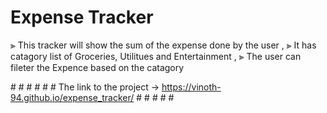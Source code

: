 ﻿# Expense Tracker 

⫸ This tracker will show the sum of the expense done by the user ,
⫸ It has catagory  list  of Groceries, Utilitues and Entertainment ,
⫸ The user can fileter the Expence based on the catagory 

﻿# ﻿# ﻿# ﻿# ﻿# ﻿#    The link to the project -> https://vinoth-94.github.io/expense_tracker/ ﻿   # ﻿# ﻿# ﻿# ﻿# 

